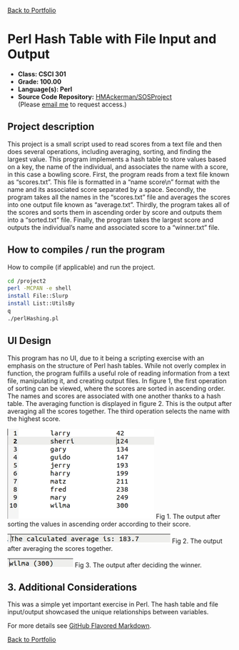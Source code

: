 [Back to Portfolio](hmackerman.github.io/)

Perl Hash Table with File Input and Output
===============

-   **Class: CSCI 301** 
-   **Grade: 100.00**
-   **Language(s): Perl**
-   **Source Code Repository:** [HMAckerman/SOSProject](https://github.com/HMAckerman/SOSProject)  
    (Please [email me](mailto:HMAckerman@csustudent.net?subject=GitHub%20Access) to request access.)

## Project description

This project is a small script used to read scores from a text file and then does several operations, including averaging, sorting, and finding the largest value. This program implements a hash table to store values based on a key, the name of the individual, and associates the name with a score, in this case a bowling score. First, the program reads from a text file known as “scores.txt”. This file is formatted in a “name score\n” format with the name and its associated score separated by a space. Secondly, the program takes all the names in the “scores.txt” file and averages the scores into one output file known as “average.txt”. Thirdly, the program takes all of the scores and sorts them in ascending order by score and outputs them into a “sorted.txt” file. Finally, the program takes the largest score and outputs the individual’s name and associated score to a “winner.txt” file.

## How to compiles / run the program

How to compile (if applicable) and run the project.

```bash
cd /project2
perl -MCPAN -e shell
install File::Slurp
install List::UtilsBy
q
./perlHashing.pl
```

## UI Design

This program has no UI, due to it being a scripting exercise with an emphasis on the structure of Perl hash tables. While not overly complex in function,
the program fulfills a useful role of reading information from a text file, manipulating it, and creating output files. In figure 1, the first operation of sorting can be viewed, where the scores are sorted in ascending order. The names and scores are associated with one another thanks to a hash table. The averaging function is displayed in figure 2. This is the output after averaging all the scores together. The third operation selects the name with the highest score. 

![screenshot](images/sorted.jpg)
Fig 1. The output after sorting the values in ascending order according to their score. 

![screenshot](images/averaged.jpg)
Fig 2. The output after averaging the scores together.

![screenshot](images/winner.jpg)
Fig 3. The output after deciding the winner. 

## 3. Additional Considerations

This was a simple yet important exercise in Perl. The hash table and file input/output showcased the unique relationships between variables. 

For more details see [GitHub Flavored Markdown](https://guides.github.com/features/mastering-markdown/).

[Back to Portfolio](../)
